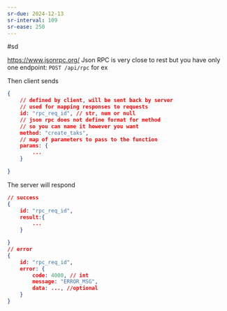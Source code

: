 ```yaml
---
sr-due: 2024-12-13
sr-interval: 109
sr-ease: 250
---
```


#sd

https://www.jsonrpc.org/
Json RPC is very close to rest but you have only one endpoint: `POST /api/rpc` for ex

Then client sends

```json
{
	// defined by client, will be sent back by server
	// used for mapping responses to requests
	id: "rpc_req_id", // str, num or null
	// json rpc does not define format for method
	// so you can name it however you want
	method: "create_taks",
	// map of parameters to pass to the function
	params: {
		...
	}

}
```

The server will respond

```json
// success
{
	id: "rpc_req_id",
	result:{
		...
	}

}
// error
{
	id: "rpc_req_id",
	error: {
		code: 4000, // int
		message: "ERROR_MSG",
		data: ..., //optional
	}
}
```

